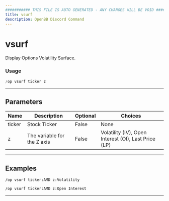 ```yaml
---
########### THIS FILE IS AUTO GENERATED - ANY CHANGES WILL BE VOID ###########
title: vsurf
description: OpenBB Discord Command
---
```


# vsurf

Display Options Volatility Surface.

### Usage

```python wordwrap
/op vsurf ticker z
```

---

## Parameters

| Name | Description | Optional | Choices |
| ---- | ----------- | -------- | ------- |
| ticker | Stock Ticker | False | None |
| z | The variable for the Z axis | False | Volatility (IV), Open Interest (OI), Last Price (LP) |


---

## Examples

```
/op vsurf ticker:AMD z:Volatility
```

```
/op vsurf ticker:AMD z:Open Interest
```

---
